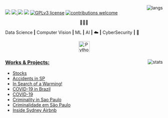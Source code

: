 <!--
**kauefs/kauefs** is a ✨ _special_ ✨ repository because its `README.md` (this file) appears on your GitHub profile.
Here are some ideas to get you started:
- ### Hi there 👋
- 🔭 I’m currently working on projects
- 🌱 I’m currently learning…
- 👯 I’m looking to collaborate on projects
- 🤔 I’m looking for help with…
- 💬 Ask me about…
- 📫 How to reach me: …
- 😄 Pronouns: …
- ⚡ Fun fact: …
-->
<img align=right src='https://github-readme-stats.vercel.app/api/top-langs/?username=kauefs&count_private=true&layout=compact&hide=html&theme=dark' alt=langs />

<a href='https://github.com/kauefs'           alt='GitHub'  ><img src='https://img.shields.io/badge/Work%20in%20Progress-FF103F'                  /></a>
<a href='https://github.com/kauefs'           alt='GitHub'  ><img src='https://img.shields.io/badge/GitHub-000000?logo=github&logoColor=white'    />
</a>
<a href='https://www.linkedin.com/in/kauefs/' alt='LinkedIn'><img src='https://img.shields.io/badge/LinkedIn-0077B5?logo=linkedin&logoColor=white'/></a>
[![](https://img.shields.io/badge/Python-3-blue.svg)](https://www.python.org/)
[![GPLv3 license](https://img.shields.io/badge/License-Apache_2.0-FF4500.svg)](http://perso.crans.org/besson/LICENSE.html)
[![contributions welcome](https://img.shields.io/badge/Contributions-Welcome-brightgreen.svg)](https://github.com/kauefs/portfolio/issues)
<!--[![author](https://img.shields.io/badge/Author-KAUE-FF4500.svg)](https://medium.com/@kauefs)-->

<p align=center>👨🏻‍💻</p>

Data Science **|** Computer Vision **|** ML **|** AI **|** ☁️ **|** CyberSecurity **|** 

<p align=center><a href=https://www.python.org/ target=_blank rel=noreferrer><img src=https://raw.githubusercontent.com/danielcranney/readme-generator/main/public/icons/skills/python-colored.svg width=35 height=35 alt=Python/></p>

<img align=right src='https://github-readme-stats.vercel.app/api/?username=kauefs&count_private=true&layout=compact&show_icons=true&theme=dark' alt=stats />

### Works & Projects:

* [Stocks](https://sto-cks.streamlit.app/)
* [Accidents in SP](https://accidentssp.streamlit.app/)
* [In Search of a Warming!](https://warming.streamlit.app/)
* [COVID-19 in Brazil](https://covid19br.streamlit.app/)
* [COVID-19](https://github.com/kauefs/COVID/)
* [Criminality in Sao Paulo](https://criminality.streamlit.app/)
* [Criminalidade em São Paulo](https://github.com/kauefs/CriminalidadeSP/)
* [Inside Sydney Airbnb](https://github.com/kauefs/AirBnB/)
